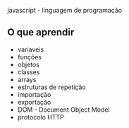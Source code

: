 <p>javascript - linguagem de programação</p>

<h2>O que aprendir</h2>
<ul>
    <li>variaveis</li>
    <li>funções</li>
    <li>objetos</li>
    <li>classes</li>
    <li>arrays</li>
    <li>estruturas de repetição</li>
    <li>importação</li>
    <li>exportação</li>
    <li>DOM - Document Object Model</li>
    <li>protocolo HTTP</li>
</ul>